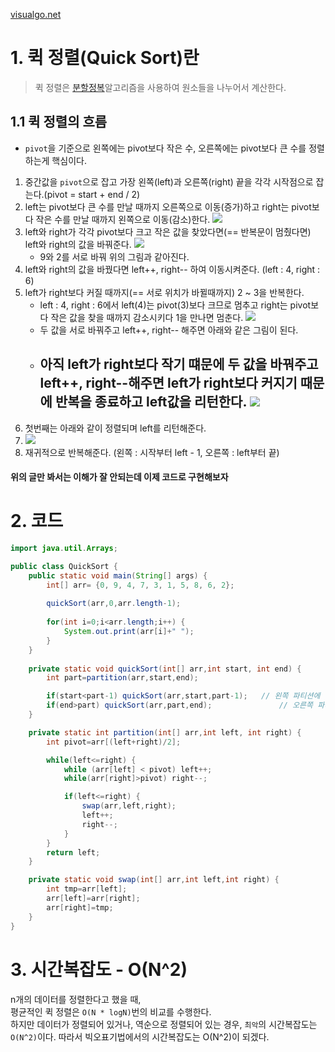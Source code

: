 [visualgo.net](https://visualgo.net/en/sorting)

# 1. 퀵 정렬(Quick Sort)란
> 퀵 정렬은 [분할정복](https://github.com/hyunbenny/study/blob/main/%EC%95%8C%EA%B3%A0%EB%A6%AC%EC%A6%98/5.%EB%B6%84%ED%95%A0%EC%A0%95%EB%B3%B5.md)알고리즘을 사용하여 원소들을 나누어서 계산한다. 

## 1.1 퀵 정렬의 흐름
* `pivot`을 기준으로 왼쪽에는 pivot보다 작은 수, 오른쪽에는 pivot보다 큰 수를 정렬하는게 핵심이다.
1. 중간값을 `pivot`으로 잡고 가장 왼쪽(left)과 오른쪽(right) 끝을 각각 시작점으로 잡는다.(pivot = start + end / 2)
2. left는 pivot보다 큰 수를 만날 때까지 오른쪽으로 이동(증가)하고 right는 pivot보다 작은 수를 만날 때까지 왼쪽으로 이동(감소)한다.
![](https://file.notion.so/f/s/4681161e-aeb4-4682-b0be-1dc7f7a97b77/Untitled.png?id=eb046d3e-002f-436c-9259-ffb2017cf528&table=block&spaceId=f9c12af7-5300-478f-8a5e-82006832e053&expirationTimestamp=1689220800000&signature=Bg5gBbY5ewrtbfh0BEKMwwwYmva9TQZpSKQv9stiP9s&downloadName=Untitled.png)
3. left와 right가 각각 pivot보다 크고 작은 값을 찾았다면(== 반복문이 멈췄다면) left와 right의 값을 바꿔준다.
![](https://file.notion.so/f/s/fcfe5806-0190-4422-b77b-b5e0fb0a292a/Untitled.png?id=18ac3b29-abb0-4fae-a6e8-e92872721184&table=block&spaceId=f9c12af7-5300-478f-8a5e-82006832e053&expirationTimestamp=1689220800000&signature=fl-9DrvZ40m9Pm8m0-lKnSLi5NG3REy-QMNIAbCe1No&downloadName=Untitled.png)
   - 9와 2를 서로 바꿔 위의 그림과 같아진다.
4. left와 right의 값을 바꿨다면 left++, right-- 하여 이동시켜준다. (left : 4, right : 6)
5. left가 right보다 커질 때까지(== 서로 위치가 바뀔때까지) 2 ~ 3을 반복한다.
   -  left : 4, right : 6에서 left(4)는 pivot(3)보다 크므로 멈추고 right는 pivot보다 작은 값을 찾을 때까지 감소시키다 1을 만나면 멈춘다.
  ![](https://file.notion.so/f/s/ac691508-6656-4e2f-9e5a-416a39bef097/Untitled.png?id=4f27ae3d-2048-4563-9009-a796be35a801&table=block&spaceId=f9c12af7-5300-478f-8a5e-82006832e053&expirationTimestamp=1689220800000&signature=3jdGVfQHAJ8B1O5H7eHgqq0Vm2Ds2TqXsePBydwNavk&downloadName=Untitled.png)
   - 두 값을 서로 바꿔주고 left++, right-- 해주면 아래와 같은 그림이 된다.
   - 아직 left가 right보다 작기 떄문에 두 값을 바꿔주고 left++, right--해주면 left가 right보다 커지기 때문에 반복을 종료하고 left값을 리턴한다.
  ![](https://file.notion.so/f/s/6b9ac54b-ef47-4035-aed0-3d75191ef328/Untitled.png?id=b8b6407e-50e3-4309-9fdf-5f8b33cb18d5&table=block&spaceId=f9c12af7-5300-478f-8a5e-82006832e053&expirationTimestamp=1689220800000&signature=yO1r_3Kf2pXLMYRUbLt-s06uZZjzMsRbWKP_Rh8sSYs&downloadName=Untitled.png)
       - 
6. 첫번째는 아래와 같이 정렬되며 left를 리턴해준다.
7. ![](https://file.notion.so/f/s/ba422474-f3cc-4d01-87b1-41d9b5cf9af1/Untitled.png?id=5c9dcff3-59cd-45f9-8cee-d856eb83c17c&table=block&spaceId=f9c12af7-5300-478f-8a5e-82006832e053&expirationTimestamp=1689220800000&signature=8lx0pDrjCbg1RGGdnb-Qhr0FNZOn2yvhOV5smopMys4&downloadName=Untitled.png)
7. 재귀적으로 반복해준다. (왼쪽 : 시작부터 left - 1, 오른쪽 : left부터 끝)  

#### 위의 글만 봐서는 이해가 잘 안되는데 이제 코드로 구현해보자
# 2. 코드
```java
import java.util.Arrays;

public class QuickSort {
    public static void main(String[] args) {
        int[] arr= {0, 9, 4, 7, 3, 1, 5, 8, 6, 2};
        
        quickSort(arr,0,arr.length-1);
        
        for(int i=0;i<arr.length;i++) {
            System.out.print(arr[i]+" ");
        }
    }
    
    private static void quickSort(int[] arr,int start, int end) {
        int part=partition(arr,start,end);

        if(start<part-1) quickSort(arr,start,part-1);   // 왼쪽 파티션에 정렬할 값이 있으면 재귀
        if(end>part) quickSort(arr,part,end);               // 오른쪽 파티션에 정렬할 값이 있으면 재귀
    }

    private static int partition(int[] arr,int left, int right) {
        int pivot=arr[(left+right)/2];

        while(left<=right) {
            while (arr[left] < pivot) left++;
            while(arr[right]>pivot) right--;

            if(left<=right) {
                swap(arr,left,right);
                left++;
                right--;
            }
        }
        return left;
    }

    private static void swap(int[] arr,int left,int right) {
        int tmp=arr[left];
        arr[left]=arr[right];
        arr[right]=tmp;
    }
}
```

# 3. 시간복잡도 - O(N^2)
n개의 데이터를 정렬한다고 했을 때, <br/>
평균적인 퀵 정렬은 `O(N * logN)`번의 비교를 수행한다.<br/>
하지만 데이터가 정렬되어 있거나, 역순으로 정렬되어 있는 경우, `최악`의 시간복잡도는 `O(N^2)`이다. 
따라서 빅오표기법에서의 시간복잡도는 O(N^2)이 되겠다.


